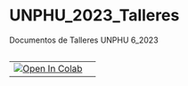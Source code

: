 # UNPHU_2023_Talleres
Documentos de Talleres UNPHU 6_2023




<table align="left">
  <td>
    <a href="https://colab.research.google.com/github/lopezbec/UNPHU_2023_Talleres/blob/main/Taller_Introduccion_Python.ipynb" target="_parent"><img src="https://colab.research.google.com/assets/colab-badge.svg" alt="Open In Colab"/></a>
  </td>
  <td>
